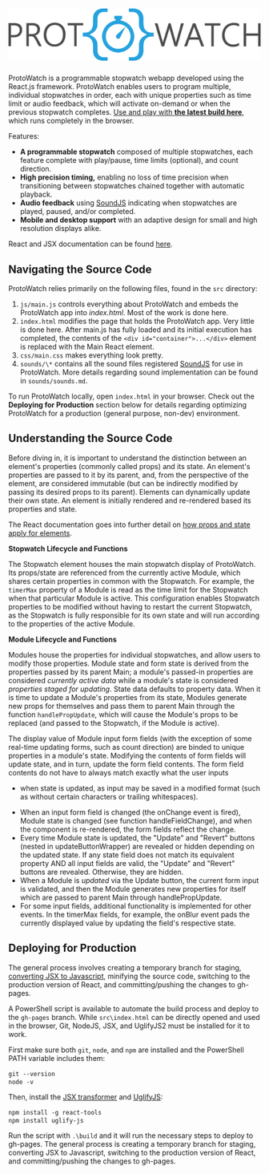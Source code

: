 ![ProtoWatch](https://raw.githubusercontent.com/analytalica/ProtoWatch/master/github_readme_logo.png)
==========

ProtoWatch is a programmable stopwatch webapp developed using the React.js framework. ProtoWatch enables users  to program multiple, individual stopwatches in order, each with unique properties such as time limit or audio feedback, which will activate on-demand or when the previous stopwatch completes. [Use and play with **the latest build here**](https://analytalica.github.io/ProtoWatch/build/index.html), which runs completely in the browser. 

Features:

 - **A programmable stopwatch** composed of multiple stopwatches, each feature complete with play/pause, time limits (optional), and count direction. 
 - **High precision timing,** enabling no loss of time precision when transitioning between stopwatches chained together with automatic playback.
 - **Audio feedback** using [SoundJS](http://www.createjs.com/soundjs) indicating when stopwatches are played, paused, and/or completed.
 - **Mobile and desktop support** with an adaptive design for small and high resolution displays alike.

React and JSX documentation can be found [here](http://facebook.github.io/react/docs/getting-started.html).

Navigating the Source Code
--------------------------

ProtoWatch relies primarily on the following files, found in the `src` directory:

 1. `js/main.js` controls everything about ProtoWatch and embeds the ProtoWatch app into *index.html*. Most of the work is done here.
 2. `index.html` modifies the page that holds the ProtoWatch app. Very little is done here.
 After main.js has fully loaded and its initial execution has completed, the contents of the `<div id="container">...</div>` element is replaced with the Main React element.
 3. `css/main.css` makes everything look pretty.
 4. `sounds/\*` contains all the sound files registered [SoundJS](http://www.createjs.com/soundjs) for use in ProtoWatch. 
 More details regarding sound implementation can be found in `sounds/sounds.md`.
 
To run ProtoWatch locally, open `index.html` in your browser. 
Check out the **Deploying for Production** section below for details regarding optimizing ProtoWatch
for a production (general purpose, non-dev) environment.

Understanding the Source Code
--------------------------

Before diving in, it is important to understand the distinction between an element's properties (commonly called props) and its state.
An element's properties are passed to it by its parent, and, from the perspective of the element, are considered immutable 
(but can be indirectly modified by passing its desired props to its parent). Elements can dynamically update their own state.
An element is initially rendered and re-rendered based its properties and state.

The React documentation goes into further detail on [how props and state apply for elements](https://facebook.github.io/react/docs/interactivity-and-dynamic-uis.html).

**Stopwatch Lifecycle and Functions**

The Stopwatch element houses the main stopwatch display of ProtoWatch. Its props/state are referenced from the currently active Module,
which shares certain properties in common with the Stopwatch. For example, the `timerMax` property of a Module is read as the time limit for the Stopwatch
when that particular Module is active. This configuration enables Stopwatch properties to be modified without having to restart the current Stopwatch, as
the Stopwatch is fully responsible for its own state and will run according to the properties of the active Module.

**Module Lifecycle and Functions**

Modules house the properties for individual stopwatches, and allow users to modify those properties. Module state and form state is derived from the properties passed by its parent Main;
a module's passed-in properties are considered *currently active data* while a module's state is considered *properties staged for updating*. State data defaults to property data.
When it is time to update a Module's properties from its state, Modules generate new props for themselves and pass them to parent Main through the function `handlePropUpdate`, which
will cause the Module's props to be replaced (and passed to the Stopwatch, if the Module is active).

The display value of Module input form fields (with the exception of some real-time updating forms, such as count direction) are binded to unique properties in a module's state.
Modifying the contents of form fields will update state, and in turn, update the form field contents. The form field contents do not have to always match exactly what the user inputs
- when state is updated, as input may be saved in a modified format (such as without certain characters or trailing whitespaces).

* When an input form field is changed (the onChange event is fired), Module state is changed (see function handleFieldChange), and when the component is re-rendered, the form fields reflect the change.
* Every time Module state is updated, the "Update" and "Revert" buttons (nested in updateButtonWrapper) are revealed or hidden depending on the updated state. If any state field does not match its equivalent property
AND all input fields are valid, the "Update" and "Revert" buttons are revealed. Otherwise, they are hidden.
* When a Module is *updated* via the Update button, the current form input is validated, and then the Module generates new properties for itself which are passed to parent Main through handlePropUpdate.
* For some input fields, additional functionality is implemented for other events. In the timerMax fields, for example, the onBlur event pads the currently displayed value by updating the field's respective state.

Deploying for Production
--------------------------

The general process involves creating a temporary branch for staging, [converting JSX to Javascript](https://facebook.github.io/react/jsx-compiler.html), 
minifying the source code, switching to the production version of React, and committing/pushing the changes to gh-pages.

A PowerShell script is available to automate the build process and deploy to the `gh-pages` branch. 
While `src\index.html` can be directly opened and used in the browser, 
Git, NodeJS, JSX, and UglifyJS2 must be installed for it to work. 

First make sure both `git`, `node`, and `npm` are installed and the PowerShell PATH variable includes them:

    git --version
    node -v
    
Then, install the [JSX transformer](https://facebook.github.io/react/downloads.html) and [UglifyJS](https://github.com/mishoo/UglifyJS2):

    npm install -g react-tools
    npm install uglify-js

Run the script with `.\build` and it will run the necessary steps to deploy to gh-pages.
The general process is creating a temporary branch for staging, converting JSX to Javascript, switching to the production version of React, and committing/pushing the changes to gh-pages.
